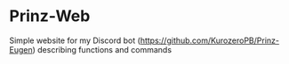 # Prinz-Web
Simple website for my Discord bot (https://github.com/KurozeroPB/Prinz-Eugen) describing functions and commands
